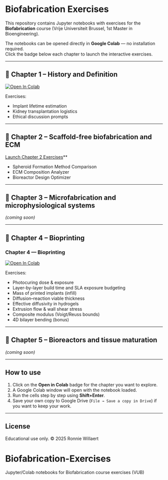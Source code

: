 # Biofabrication Exercises

This repository contains Jupyter notebooks with exercises for the **Biofabrication** course (Vrije Universiteit Brussel, 1st Master in Bioengineering).

The notebooks can be opened directly in **Google Colab** — no installation required.  
Click the badge below each chapter to launch the interactive exercises.

---

## 📘 Chapter 1 – History and Definition
[![Open In Colab](https://colab.research.google.com/assets/colab-badge.svg)](
https://colab.research.google.com/github/ronniewillaert/Biofabrication-Exercises/blob/main/Chapter1_Exercises_Starter.ipynb)

Exercises:
- Implant lifetime estimation
- Kidney transplantation logistics
- Ethical discussion prompts

---

## 📘 Chapter 2 – Scaffold-free biofabrication and ECM
[Launch Chapter 2 Exercises](https://colab.research.google.com/github/ronniewillaert/Biofabrication-Exercises/blob/main/Chapter2_Exercises_Starter.ipynb)**
- Spheroid Formation Method Comparison
- ECM Composition Analyzer
- Bioreactor Design Optimizer

---

## 📘 Chapter 3 – Microfabrication and microphysiological systems
*(coming soon)*

---

## 📘 Chapter 4 – Bioprinting
### Chapter 4 — Bioprinting

[![Open In Colab](https://colab.research.google.com/assets/colab-badge.svg)](https://colab.research.google.com/github/ronniewillaert/Biofabrication-Exercises/blob/main/Chapter4_Interactive_Exercises_v1.ipynb)

Exercises:
- Photocuring dose & exposure
- Layer-by-layer build time and SLA exposure budgeting
- Mass of printed implants (infill)
- Diffusion–reaction viable thickness
- Effective diffusivity in hydrogels
- Extrusion flow & wall shear stress
- Composite modulus (Voigt/Reuss bounds)
- 4D bilayer bending (bonus)


---

## 📘 Chapter 5 – Bioreactors and tissue maturation
*(coming soon)*

---

## How to use
1. Click on the **Open in Colab** badge for the chapter you want to explore.  
2. A Google Colab window will open with the notebook loaded.  
3. Run the cells step by step using **Shift+Enter**.  
4. Save your own copy to Google Drive (`File → Save a copy in Drive`) if you want to keep your work.  

---

## License
Educational use only. © 2025 Ronnie Willaert
# Biofabrication-Exercises
Jupyter/Colab notebooks for Biofabrication course exercises (VUB)
